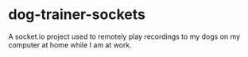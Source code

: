 # dog-trainer-sockets
A socket.io project used to remotely play recordings to my dogs on my computer at home while I am at work.

